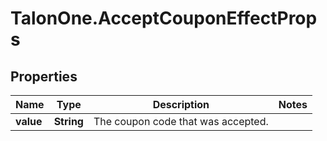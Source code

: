 # TalonOne.AcceptCouponEffectProps

## Properties

Name | Type | Description | Notes
------------ | ------------- | ------------- | -------------
**value** | **String** | The coupon code that was accepted. | 


